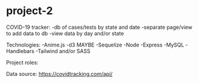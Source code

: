 # project-2

COVID-19 tracker:
-db of cases/tests by state and date
-separate page/view to add data to db
-view data by day and/or state

Technologies:
-Anime.js
-d3 MAYBE
-Sequelize
-Node
-Express
-MySQL
-Handlebars
-Tailwind and/or SASS

Project roles: 


Data source:
https://covidtracking.com/api/